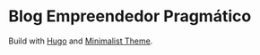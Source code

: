 # Blog Empreendedor Pragmático

Build with [Hugo](https://gohugo.io/) and [Minimalist Theme](https://github.com/digitalcraftsman/hugo-minimalist-theme).
